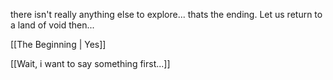 there isn't really anything else to explore... thats the ending. Let us return to a land of void then...

[[The Beginning | Yes]]

[[Wait, i want to say something first...]]